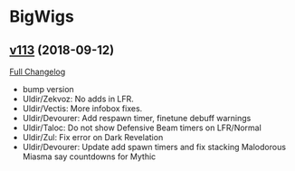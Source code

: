# BigWigs

## [v113](https://github.com/BigWigsMods/BigWigs/tree/v113) (2018-09-12)
[Full Changelog](https://github.com/BigWigsMods/BigWigs/compare/v112.1...v113)

- bump version  
- Uldir/Zekvoz: No adds in LFR.  
- Uldir/Vectis: More infobox fixes.  
- Uldir/Devourer: Add respawn timer, finetune debuff warnings  
- Uldir/Taloc: Do not show Defensive Beam timers on LFR/Normal  
- Uldir/Zul: Fix error on Dark Revelation  
- Uldir/Devourer: Update add spawn timers and fix stacking Malodorous Miasma say countdowns for Mythic  
